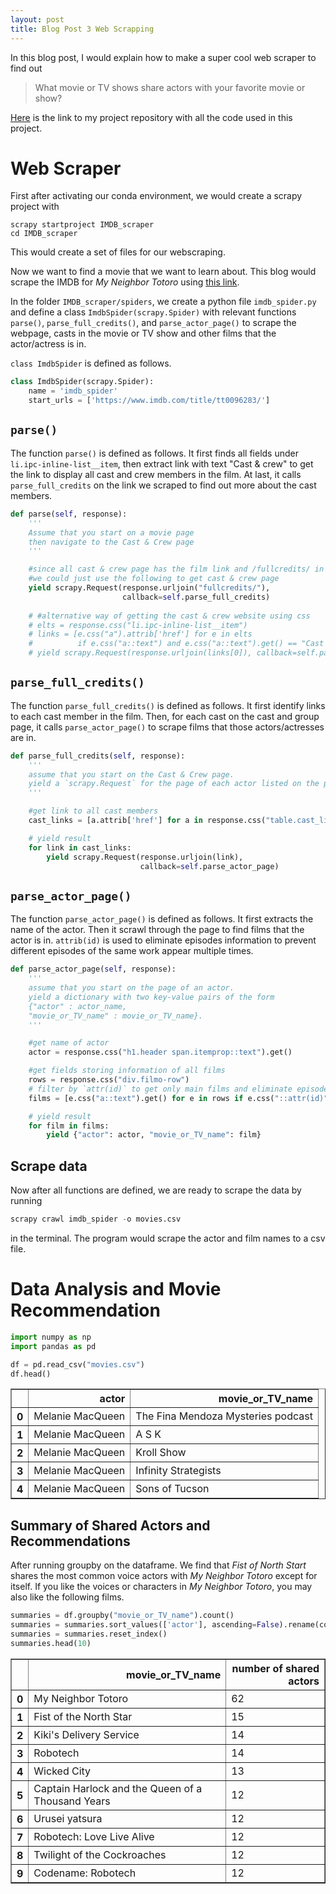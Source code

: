 ```yaml
---
layout: post
title: Blog Post 3 Web Scrapping
---
```

In this blog post, I would explain how to make a super cool web scraper to find out
> What movie or TV shows share actors with your favorite movie or show?
 
[Here](https://github.com/lu18cheng/pic16b_IMDB_scraper) is the link to my project repository with all the code used in this project. 

# Web Scraper
First after activating our conda environment, we would create a scrapy project with
```
scrapy startproject IMDB_scraper
cd IMDB_scraper
```
This would create a set of files for our webscraping. 

Now we want to find a movie that we want to learn about. This blog would scrape the IMDB for _My Neighbor Totoro_ using [this link](https://www.imdb.com/title/tt0096283/).

In the folder `IMDB_scraper/spiders`, we create a python file `imdb_spider.py` and define a class `ImdbSpider(scrapy.Spider)` with relevant functions `parse()`, `parse_full_credits()`, and `parse_actor_page()` to scrape the webpage, casts in the movie or TV show and other films that the actor/actress is in. 

`class ImdbSpider` is defined as follows.
```python
class ImdbSpider(scrapy.Spider):
    name = 'imdb_spider'
    start_urls = ['https://www.imdb.com/title/tt0096283/']
```

## `parse()`
The function `parse()` is defined as follows. It first finds all fields under `li.ipc-inline-list__item`, then extract link with text "Cast & crew" to get the link to display all cast and crew members in the film. At last, it calls `parse_full_credits` on the link we scraped to find out more about the cast members. 
```python
def parse(self, response):
    '''
    Assume that you start on a movie page
    then navigate to the Cast & Crew page
    '''

    #since all cast & crew page has the film link and /fullcredits/ in the end
    #we could just use the following to get cast & crew page
    yield scrapy.Request(response.urljoin("fullcredits/"),
                         callback=self.parse_full_credits)
    
    # #alternative way of getting the cast & crew website using css
    # elts = response.css("li.ipc-inline-list__item")
    # links = [e.css("a").attrib['href'] for e in elts
    #          if e.css("a::text") and e.css("a::text").get() == "Cast & crew"]
    # yield scrapy.Request(response.urljoin(links[0]), callback=self.parse_full_credits) 
```

## `parse_full_credits()`
The function `parse_full_credits()` is defined as follows. It first identify links to each cast member in the film. Then, for each cast on the cast and group page, it calls `parse_actor_page()` to scrape films that those actors/actresses are in. 
```python
def parse_full_credits(self, response):
    '''
    assume that you start on the Cast & Crew page.
    yield a `scrapy.Request` for the page of each actor listed on the page
    '''

    #get link to all cast members
    cast_links = [a.attrib['href'] for a in response.css("table.cast_list td.primary_photo a")]

    # yield result
    for link in cast_links:
        yield scrapy.Request(response.urljoin(link),
                             callback=self.parse_actor_page)
```


## `parse_actor_page()`
The function `parse_actor_page()` is defined as follows. It first extracts the name of the actor. Then it scrawl through the page to find films that the actor is in. `attrib(id)` is used to eliminate episodes information to prevent different episodes of the same work appear multiple times. 

```python
def parse_actor_page(self, response):
    '''
    assume that you start on the page of an actor.
    yield a dictionary with two key-value pairs of the form
    {"actor" : actor_name,
    "movie_or_TV_name" : movie_or_TV_name}.
    '''

    #get name of actor
    actor = response.css("h1.header span.itemprop::text").get()

    #get fields storing information of all films
    rows = response.css("div.filmo-row")
    # filter by `attr(id)` to get only main films and eliminate episodes information
    films = [e.css("a::text").get() for e in rows if e.css("::attr(id)") and e.css("a")]

    # yield result
    for film in films:
        yield {"actor": actor, "movie_or_TV_name": film}
```

## Scrape data
Now after all functions are defined, we are ready to scrape the data by running 
```python
scrapy crawl imdb_spider -o movies.csv
```
in the terminal. The program would scrape the actor and film names to a csv file.


# Data Analysis and Movie Recommendation

```python
import numpy as np
import pandas as pd
```

```python
df = pd.read_csv("movies.csv")
df.head()
```
<div>
<style scoped>
    .dataframe tbody tr th:only-of-type {
        vertical-align: middle;
    }

    .dataframe tbody tr th {
        vertical-align: top;
    }

    .dataframe thead th {
        text-align: right;
    }
</style>
<table border="1" class="dataframe">
  <thead>
    <tr style="text-align: right;">
      <th></th>
      <th>actor</th>
      <th>movie_or_TV_name</th>
    </tr>
  </thead>
  <tbody>
    <tr>
      <th>0</th>
      <td>Melanie MacQueen</td>
      <td>The Fina Mendoza Mysteries podcast</td>
    </tr>
    <tr>
      <th>1</th>
      <td>Melanie MacQueen</td>
      <td>A S K</td>
    </tr>
    <tr>
      <th>2</th>
      <td>Melanie MacQueen</td>
      <td>Kroll Show</td>
    </tr>
    <tr>
      <th>3</th>
      <td>Melanie MacQueen</td>
      <td>Infinity Strategists</td>
    </tr>
    <tr>
      <th>4</th>
      <td>Melanie MacQueen</td>
      <td>Sons of Tucson</td>
    </tr>
  </tbody>
</table>
</div>

## Summary of Shared Actors and Recommendations
After running groupby on the dataframe. We find that _Fist of North Start_ shares the most common voice actors with _My Neighbor Totoro_ except for itself. If you like the voices or characters in _My Neighbor Totoro_, you may also like the following films.

```python
summaries = df.groupby("movie_or_TV_name").count()
summaries = summaries.sort_values(['actor'], ascending=False).rename(columns={'actor':'number of shared actors'})
summaries = summaries.reset_index()
summaries.head(10)
```

<div>
<style scoped>
    .dataframe tbody tr th:only-of-type {
        vertical-align: middle;
    }

    .dataframe tbody tr th {
        vertical-align: top;
    }

    .dataframe thead th {
        text-align: right;
    }
</style>
<table border="1" class="dataframe">
  <thead>
    <tr style="text-align: right;">
      <th></th>
      <th>movie_or_TV_name</th>
      <th>number of shared actors</th>
    </tr>
  </thead>
  <tbody>
    <tr>
      <th>0</th>
      <td>My Neighbor Totoro</td>
      <td>62</td>
    </tr>
    <tr>
      <th>1</th>
      <td>Fist of the North Star</td>
      <td>15</td>
    </tr>
    <tr>
      <th>2</th>
      <td>Kiki's Delivery Service</td>
      <td>14</td>
    </tr>
    <tr>
      <th>3</th>
      <td>Robotech</td>
      <td>14</td>
    </tr>
    <tr>
      <th>4</th>
      <td>Wicked City</td>
      <td>13</td>
    </tr>
    <tr>
      <th>5</th>
      <td>Captain Harlock and the Queen of a Thousand Years</td>
      <td>12</td>
    </tr>
    <tr>
      <th>6</th>
      <td>Urusei yatsura</td>
      <td>12</td>
    </tr>
    <tr>
      <th>7</th>
      <td>Robotech: Love Live Alive</td>
      <td>12</td>
    </tr>
    <tr>
      <th>8</th>
      <td>Twilight of the Cockroaches</td>
      <td>12</td>
    </tr>
    <tr>
      <th>9</th>
      <td>Codename: Robotech</td>
      <td>12</td>
    </tr>
  </tbody>
</table>
</div>

